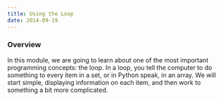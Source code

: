 ```yaml
---
title: Using the Loop
date: 2014-09-19
---
```


### Overview

In this module, we are going to learn about one of the most important programming concepts: the loop. In a loop, you tell the computer to do something to every item in a set, or in Python speak, in an array. We will start simple, displaying information on each item, and then work to something a bit more complicated.